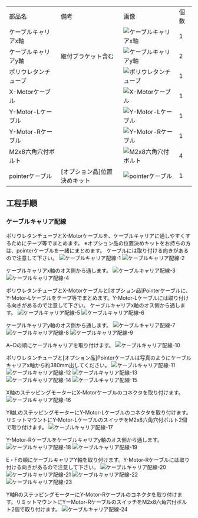 <table class="packing-list">
    <tbody>
        <tr>
            <td>部品名</td>
            <td>備考</td>
            <td class="packing-img">画像</td>
            <td>個数</td>
        </tr>
        <tr>
            <td>ケーブルキャリアx軸</td>
            <td></td>
            <td><img src="./images/packing/023.jpg" alt="ケーブルキャリアx軸"></td>
            <td>1</td>
        </tr>
        <tr>
            <td>ケーブルキャリアy軸</td>
            <td>取付ブラケット含む</td>
            <td><img src="./images/packing/024.jpg" alt="ケーブルキャリアy軸"></td>
            <td>2</td>
        </tr>
        <tr>
            <td>ポリウレタンチューブ</td>
            <td></td>
            <td><img src="./images/packing/027.jpg" alt="ポリウレタンチューブ"></td>
            <td>1</td>
        </tr>
        <tr>
            <td>X-Motorケーブル</td>
            <td></td>
            <td><img src="./images/packing/077.jpg" alt="X-Motorケーブル"></td>
            <td>1</td>
        </tr>
        <tr>
            <td>Y-Motor-Lケーブル</td>
            <td></td>
            <td><img src="./images/packing/078.jpg" alt="Y-Motor-Lケーブル"></td>
            <td>1</td>
        </tr>
        <tr>
            <td>Y-Motor-Rケーブル</td>
            <td></td>
            <td><img src="./images/packing/079.jpg" alt="Y-Motor-Rケーブル"></td>
            <td>1</td>
        </tr>
        <tr>
            <td>M2x8六角穴付ボルト</td>
            <td></td>
            <td><img src="./images/packing/095.jpg" alt="M2x8六角穴付ボルト"></td>
            <td>4</td>
        </tr>
        <tr>
            <td>pointerケーブル</td>
            <td>[オプション品]位置決めキット</td>
            <td><img src="./images/15/packing-001.jpg" alt="pointerケーブル"></td>
            <td>1</td>
        </tr>
        </tbody>
        </table>

## 工程手順

### ケーブルキャリア配線
ポリウレタンチューブとX-Motorケーブルを、ケーブルキャリアに通しやすくするためにテープ等でまとめます。
※オプション品の位置決めキットをお持ちの方は、pointerケーブルを一緒にまとめます。
ケーブルには取り付ける向きがあるので注意して下さい。
<img src="./images/15/001.jpg" alt="ケーブルキャリア配線-1">
<img src="./images/15/002.jpg" alt="ケーブルキャリア配線-2">

ケーブルキャリアx軸のオス側から通します。
<img src="./images/15/003.jpg" alt="ケーブルキャリア配線-3">
<img src="./images/15/004.jpg" alt="ケーブルキャリア配線-4">

ポリウレタンチューブとX-Motorケーブルと[オプション品]Pointerケーブルに、Y-Motor-Lケーブルをテープ等でまとめます。Y-Motor-Lケーブルには取り付ける向きがあるので注意して下さい。
ケーブルキャリアx軸のオス側から通します。
<img src="./images/15/005.jpg" alt="ケーブルキャリア配線-5">
<img src="./images/15/006.jpg" alt="ケーブルキャリア配線-6">

ケーブルキャリアy軸のオス側から通します。
<img src="./images/15/007.jpg" alt="ケーブルキャリア配線-7">
<img src="./images/15/008.jpg" alt="ケーブルキャリア配線-8">
<img src="./images/15/009.jpg" alt="ケーブルキャリア配線-9">

A~Dの順にケーブルキャリアを取り付けます。
<img src="./images/15/010.jpg" alt="ケーブルキャリア配線-10">

ポリウレタンチューブと[オプション品]Pointerケーブルは写真のようにケーブルキャリアx軸から約380mm出してください。
<img src="./images/15/011.jpg" alt="ケーブルキャリア配線-11">
<img src="./images/15/012.jpg" alt="ケーブルキャリア配線-12">
<img src="./images/15/013.jpg" alt="ケーブルキャリア配線-13">
<img src="./images/15/014.jpg" alt="ケーブルキャリア配線-14">
<img src="./images/15/015.jpg" alt="ケーブルキャリア配線-15">

X軸のステッピングモーターにX-Motorケーブルのコネクタを取り付けます。
<img src="./images/15/016.jpg" alt="ケーブルキャリア配線-16">

Y軸LのステッピングモーターにY-Motor-Lケーブルのコネクタを取り付けます。 リミットマウントにY-Motor-LケーブルのスイッチをM2x8六角穴付ボルト2個で取り付けます。
<img src="./images/15/017.jpg" alt="ケーブルキャリア配線-17">

Y-Motor-Rケーブルをケーブルキャリアy軸のオス側から通します。
<img src="./images/15/018.jpg" alt="ケーブルキャリア配線-18">
<img src="./images/15/019.jpg" alt="ケーブルキャリア配線-19">

E・Fの順にケーブルキャリアY軸を取り付けます。Y-Motor-Rケーブルには取り付ける向きがあるので注意して下さい。
<img src="./images/15/020.jpg" alt="ケーブルキャリア配線-20">
<img src="./images/15/021.jpg" alt="ケーブルキャリア配線-21">
<img src="./images/15/022.jpg" alt="ケーブルキャリア配線-22">
<img src="./images/15/023.jpg" alt="ケーブルキャリア配線-23">

Y軸RのステッピングモーターにY-Motor-Rケーブルのコネクタを取り付けます。リミットマウントにYーMotor-RケーブルのスイッチをM2x8六角穴付ボルト2個で取り付けます。
<img src="./images/15/024.jpg" alt="ケーブルキャリア配線-24">
